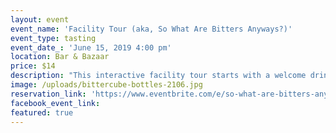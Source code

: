 ```yaml
---
layout: event
event_name: 'Facility Tour (aka, So What Are Bitters Anyways?)'
event_type: tasting
event_date_: 'June 15, 2019 4:00 pm'
location: Bar & Bazaar
price: $14
description: "This interactive facility tour starts with a welcome drink in the Bazaar. We will go behind the scenes in the production facility, where we will navigate the entire bitters-making process from raw botanicals to bottling. We'll also make a stop at the R&D lab for a taste of something we are currently working on. The tour finishes with a cocktail of your choice from the Bazaar and a\_bitters demonstration, during which you'll lick and smell your own hands in front of strangers. Trust us, it's cool and not weird at all.\nWe'll give you 10% off all Bittercube Bitters in the Bazaar whether you enjoy yourself or not."
image: /uploads/bittercube-bottles-2106.jpg
reservation_link: 'https://www.eventbrite.com/e/so-what-are-bitters-anyways-tickets-61274071397'
facebook_event_link:
featured: true
---
```


